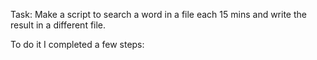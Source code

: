Task: Make a script to search a word in a file each 15 mins and write the result in a different file.

To do it I completed a few steps:
